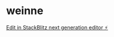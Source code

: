 # weinne

[Edit in StackBlitz next generation editor ⚡️](https://stackblitz.com/~/github.com/weinne/weinne)